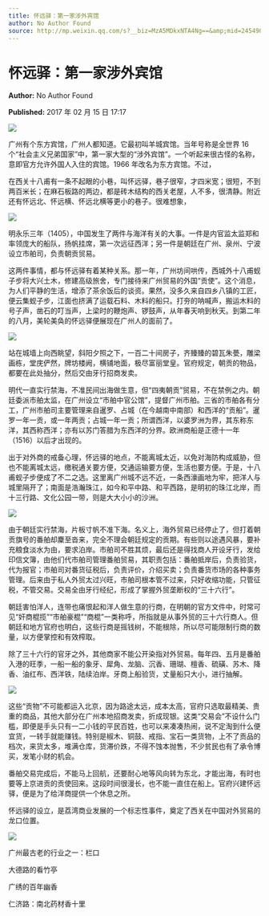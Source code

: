 ```yaml
---
title: 怀远驿：第一家涉外宾馆
author: No Author Found
source: http://mp.weixin.qq.com/s?__biz=MzA5MDkxNTA4Ng==&amp;mid=2454905497&amp;idx=1&amp;sn=e4f778a0e5e001ab72e7c4abe3085d6b&amp;chksm=87a22af8b0d5a3eec922a469518a1f2b8921b20c43cfbed6752691312f17a5fb289ce7c36f49#rd
---
```


# 怀远驿：第一家涉外宾馆

**Author:** No Author Found

**Published:** 2017 年 02 月 15 日 17:17

![](http://mmbiz.qpic.cn/mmbiz_jpg/PJWG74pLsMY6VjSs8icl92DouG8adAGS0ibIkmicA6dYrXchQel1ic3LTtD572I9r9sbW2tOnBvpibgicAXRcdc4p5aA/0?wx_fmt=jpeg)

广州有个东方宾馆，广州人都知道。它最初叫羊城宾馆。当年号称是全世界 16 个“社会主义兄弟国家”中，第一家大型的“涉外宾馆”。一个听起来很古怪的名称，意即官方允许外国人入住的宾馆。1966 年改名为东方宾馆。不过，

在西关十八甫有一条不起眼的小巷，叫怀远驿，巷子很窄，才四米宽；很短，不到两百米长；在麻石板路的两边，都是砖木结构的西关老屋，人不多，很清静。附近还有怀远北、怀远横、怀远北横等更小的巷子。很难想象，

![](http://mmbiz.qpic.cn/mmbiz_jpg/PJWG74pLsMbbW4X94hdB7wTPiaSM5rnlUIx6dMRCsCy7yYyERRcTS4icWU7ibmwbJnGrMarD3UCVaBaGtpo6RChZw/0?wx_fmt=jpeg)

明永乐三年（1405），中国发生了两件与海洋有关的大事。一件是内官监太监郑和率领庞大的船队，扬帆挂席，第一次远征西洋；另一件是朝廷在广州、泉州、宁波设立市舶司，负责朝贡贸易。

这两件事情，都与怀远驿有着某种关系。那一年，广州坊间哄传，西城外十八甫蚬子步将大兴土木，修建高级旅舍，专门接待来广州贸易的外国“贡使”。这个消息，为人们平静的生活，增添了茶余饭后的谈资。果然，没多久来自四乡八镇的工匠，便云集蚬子步，江面也挤满了运载石料、木料的船只。打夯的呐喊声，搬运木料的号子声，凿石的叮当声，上梁时的鞭炮声、锣鼓声，从年春天响到秋天。到第二年的八月，美轮美奂的怀远驿便展现在广州人的面前了。

![](http://mmbiz.qpic.cn/mmbiz_jpg/PJWG74pLsMbbW4X94hdB7wTPiaSM5rnlUtNDkINUNGuia1T2JosLdCibgmbTG9UhWx6QIv1MvIMJVbRyoIYHY7lWA/0?wx_fmt=jpeg)

站在城墙上向西眺望，斜阳夕照之下，一百二十间房子，齐臻臻的碧瓦朱甍，雕梁画栋，堂庑俨然，牌坊楼阙，横铺地面，极尽富丽堂皇。官府规定，朝贡的物品，都要在此处抽分，然后交由牙行招商发卖。

明代一直实行禁海，不准民间出海做生意，但“四夷朝贡”贸易，不在禁例之内。朝廷委派市舶太监，在广州设立“市舶中官公馆”，提督广州市舶。三省的市舶各有分工，广州市舶司主要管理来自暹罗、占城（在今越南中南部）和西洋的“贡船”。暹罗一年一贡，或一年两贡；占城一年一贡；所谓西洋，以婆罗洲为界，其东称东洋，其西称西洋；亦有以苏门答腊为东西洋的分界。欧洲商船是正德十一年（1516）以后才出现的。

出于对外商的戒备心理，怀远驿的地点，不能离城太近，以免对海防构成威胁，但也不能离城太远，缴税通关要方便，交通运输要方便，生活也要方便。于是，十八甫蚬子步便成了不二之选。这里离广州城不远不近，一条西濠画地为牢，把洋人与城里隔开了；南面是浩瀚珠江，如今和平中路、和平西路，是明初的珠江北岸，而十三行路、文化公园一带，则是大大小小的沙洲。

![](http://mmbiz.qpic.cn/mmbiz_jpg/PJWG74pLsMbbW4X94hdB7wTPiaSM5rnlUJyniaCcEYpgoGrbl2s9W72Hz1m44icDb9SfUfA5hyiaKWJJnKTHYPIEug/0?wx_fmt=jpeg)

由于朝廷实行禁海，片板寸帆不准下海。名义上，海外贸易已经停止了，但打着朝贡旗号的番舶却麇至沓来，完全不理会朝廷规定的贡期。有些则以途遇风暴，要补充粮食淡水为由，要求泊岸。市舶司不胜其烦，最后还是得找商人开设牙行，发给印信文簿，由他们代市舶司管理番舶贸易，其职责包括：番舶抵岸后，负责验货，代为报官；市舶司对番货征税后，负责评价，介绍买卖；负责番货市场的各种事务管理。后来由于私人外贸太过兴旺，市舶司根本管不过来，只好收缩功能，只管征税，不管交易。交易全由牙行经纪，形成了掌握外贸垄断权的“三十六行”。

朝廷害怕洋人，连带也痛恨起和洋人做生意的行商，在明朝的官方文件中，时常可见“奸商棍揽”“市舶豪棍”“商棍”一类称呼，所指就是从事外贸的三十六行商人。但朝廷和地方官府也明白，这些行商是摇钱树，不能根除，所以尽可能限制行商的数量，以方便掌控和有效榨取。

除了三十六行的官牙之外，其他商家不能公开染指对外贸易。每年四、五月是番舶入港的旺季，一船一船的象牙、犀角、龙脑、沉香、珊瑚、檀香、硫磺、苏木、降香、油红布、西洋铁，陆续泊岸。牙商上船验货，丈量船只大小，进行抽解。

![](http://mmbiz.qpic.cn/mmbiz_jpg/PJWG74pLsMbbW4X94hdB7wTPiaSM5rnlULctvqfIOOicGv9xIhia1byJfrKg6pmKDib8nF7vDG8vAib79WVEaHWzD0A/0?wx_fmt=jpeg)

这些“贡物”不可能都运入北京，因为路途太远，成本太高，官府只选取最精美、贵重的商品，其他大部分在广州本地招商发卖，折成现银。这类“交易会”不设什么门槛，即便是手头只有一二小钱的平民百姓，也可以来凑凑热闹，说不定淘到什么便宜货，一转手就能赚钱。特别是椒木、铜鼓、戒指、宝石一类货物，上不了贡品的档次，来货太多，堆满仓库，货滞价跌，不得不蚀本抛售，不少贫民也有了承令博买，发笔小财的机会。

番舶交易完成后，不能马上回航，还要耐心地等风向转为东北，才能出海，有时也要等上京进贡的贡使回来。这段时间很漫长，也不能一直住在船上。官府兴建怀远驿，便是为了给洋商提供一个休息之所。

怀远驿的设立，是荔湾商业发展的一个标志性事件，奠定了西关在中国对外贸易的龙口位置。

![](http://mmbiz.qpic.cn/mmbiz_gif/PJWG74pLsMYf2b50xFTbTsibmjv5gNVOxZegUj8mrKtpuzCpBAYnQw9duHfIcNnUzicicnGUSv4EWPSTRAPvV9g3w/0?wx_fmt=gif)

广州最古老的行业之一：栏口

大德路的看竹亭

广绣的百年幽香

仁济路：南北药材香十里
